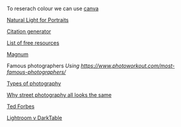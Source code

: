 To reserach colour we can use [canva](https://www.canva.com/en/)

[Natural Light for Portraits](https://www.linkedin.com/learning/learning-natural-light-portrait-photography/why-back-light-is-great-for-portraits?autoSkip=true&autoplay=true&resume=false&u=57684225)

[Citation generator](https://tafensw.libguides.com/citationgenerator/websites/webpage)

[List of free resources](https://shotkit.com/free-photographers-resources/)

[Magnum](https://www.magnumphotos.com/photographer/elliott-erwitt/)

Famous photographers  _Using https://www.photoworkout.com/most-famous-photographers/_

[Types of photography](https://www.adobe.com/creativecloud/photography/discover/types-of-photography.html)

[Why street photography all looks the same](https://youtu.be/KIUePO3lj0c)

[Ted Forbes](https://www.pinterest.com.au/tedforbes/)

[Lightroom v DarkTable](https://www.youtube.com/watch?v=qaigemb6aQc)

